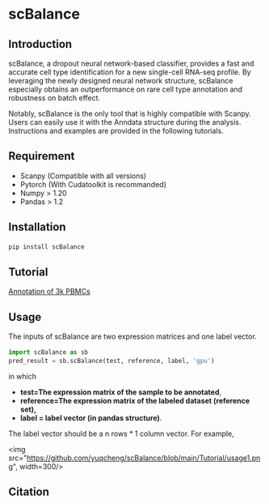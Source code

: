 # scBalance

## Introduction

scBalance, a dropout neural network-based classifier, provides a fast and accurate cell type identification for a new single-cell RNA-seq profile. By leveraging the newly designed neural network structure, scBalance especially obtains an outperformance on rare cell type annotation and robustness on batch effect. 

Notably, scBalance is the only tool that is highly compatible with Scanpy. Users can easily use it with the Anndata structure during the analysis. Instructions and examples are provided in the following tutorials.

## Requirement

- Scanpy (Compatible with all versions)
- Pytorch (With Cudatoolkit is recommanded)
- Numpy > 1.20
- Pandas > 1.2

## Installation

```Python
pip install scBalance
```

## Tutorial

[Annotation of 3k PBMCs](https://github.com/yuqcheng/scBalance/blob/main/Tutorial/scBalance%20Tuotrial_Annotation%20of%203k%20PBMCs.ipynb)

## Usage

The inputs of scBalance are two expression matrices and one label vector. 

```Python
import scBalance as sb
pred_result = sb.scBalance(test, reference, label, 'gpu')
```

in which 

- **test=The expression matrix of the sample to be annotated**,
- **reference=The expression matrix of the labeled dataset (reference set),** 
- **label = label vector (in pandas structure)**.

The label vector should be a n rows \* 1 column vector. For example,

<img src="https://github.com/yuqcheng/scBalance/blob/main/Tutorial/usage1.png", width=300/>

## Citation

